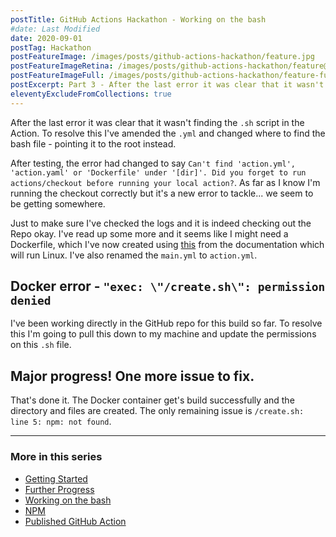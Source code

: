 ```yaml
---
postTitle: GitHub Actions Hackathon - Working on the bash
#date: Last Modified
date: 2020-09-01
postTag: Hackathon
postFeatureImage: /images/posts/github-actions-hackathon/feature.jpg
postFeatureImageRetina: /images/posts/github-actions-hackathon/feature@2x.jpg
postFeatureImageFull: /images/posts/github-actions-hackathon/feature-full.jpg
postExcerpt: Part 3 - After the last error it was clear that it wasn't finding the `.sh` script in the Action. To resolve this I've amended the `.yml` and changed where to find the bash file - pointing it to the root instead. 
eleventyExcludeFromCollections: true
---
```


After the last error it was clear that it wasn't finding the `.sh` script in the Action. To resolve this I've amended the `.yml` and changed where to find the bash file - pointing it to the root instead. 

After testing, the error had changed to say `Can't find 'action.yml', 'action.yaml' or 'Dockerfile' under '[dir]'. Did you forget to run actions/checkout before running your local action?`. As far as I know I'm running the checkout correctly but it's a new error to tackle... we seem to be getting somewhere.

Just to make sure I've checked the logs and it is indeed checking out the Repo okay. I've read up some more and it seems like I might need a Dockerfile, which I've now created using [this](https://docs.github.com/en/actions/creating-actions/creating-a-docker-container-action) from the documentation which will run Linux. I've also renamed the `main.yml` to `action.yml`. 

## Docker error - `"exec: \"/create.sh\": permission denied`

I've been working directly in the GitHub repo for this build so far. To resolve this I'm going to pull this down to my machine and update the permissions on this `.sh` file.

## Major progress! One more issue to fix.

That's done it. The Docker container get's build successfully and the directory and files are created. The only remaining issue is `/create.sh: line 5: npm: not found`.

---

### More in this series

<div class="toc">
    <ul>
        <li><a href="/blog/github-actions-hackathon/getting-started/">Getting Started</a>
        <li><a href="/blog/github-actions-hackathon/further-progress/">Further Progress</a>
        <li class="toc__this"><a href="#">Working on the bash</a>
        <li><a href="/blog/github-actions-hackathon/npm/">NPM</a>
        <li><a href="/blog/github-actions-hackathon/create-eleventy-site-action/">Published GitHub Action</a>
    </ul>
</div>